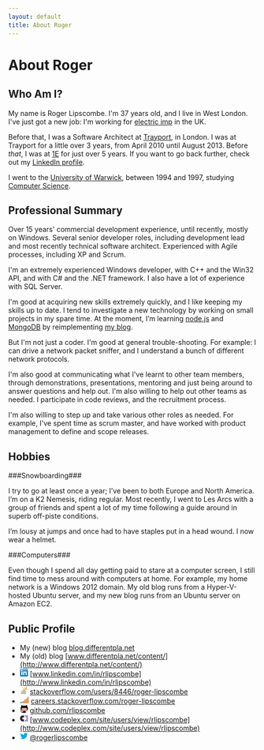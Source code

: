 ```yaml
---
layout: default
title: About Roger
---
```


About Roger
==

Who Am I?
--

My name is Roger Lipscombe. I'm 37 years old, and I live in West London.  I've
just got a new job: I'm working for [electric imp](http://electricimp.com) in
the UK.

Before that, I was a Software Architect at [Trayport](http://trayport.com), in
London. I was at Trayport for a little over 3 years, from April 2010 until
August 2013.  Before *that*, I was at [1E](http://1e.com) for just over 5
years. If you want to go back further, check out my [LinkedIn
profile](http://www.linkedin.com/in/rlipscombe).

I went to the [University of Warwick](http://warwick.ac.uk/), between 1994 and
1997, studying [Computer Science](http://www.dcs.warwick.ac.uk/).

Professional Summary
--

Over 15 years' commercial development experience, until recently, mostly on
Windows. Several senior developer roles, including development lead and most
recently technical software architect. Experienced with Agile processes,
including XP and Scrum.

I'm an extremely experienced Windows developer, with C++ and the Win32 API, and
with C# and the .NET framework. I also have a lot of experience with SQL
Server.

I'm good at acquiring new skills extremely quickly, and I like keeping my
skills up to date. I tend to investigate a new technology by working on small
projects in my spare time. At the moment, I’m learning
[node.js](http://nodejs.org/) and [MongoDB](http://www.mongodb.org/) by
reimplementing [my blog](http://blog.differentpla.net/).

But I'm not just a coder. I'm good at general trouble-shooting. For example: I
can drive a network packet sniffer, and I understand a bunch of different
network protocols.

I'm also good at communicating what I've learnt to other team members, through
demonstrations, presentations, mentoring and just being around to answer
questions and help out.  I'm also willing to help out other teams as needed. I
participate in code reviews, and the recruitment process.

I'm also willing to step up and take various other roles as needed. For
example, I've spent time as scrum master, and have worked with product
management to define and scope releases.

Hobbies
--

###Snowboarding###

I try to go at least once a year; I’ve been to both Europe and North America.
I’m on a K2 Nemesis, riding regular. Most recently, I went to Les Arcs with a
group of friends and spent a lot of my time following a guide around in superb
off-piste conditions.

I’m lousy at jumps and once had to have staples put in a head wound. I now wear
a helmet.

###Computers###

Even though I spend all day getting paid to stare at a computer screen, I still
find time to mess around with computers at home.  For example, my home network
is a Windows 2012 domain. My old blog runs from a Hyper-V-hosted Ubuntu server,
and my new blog runs from an Ubuntu server on Amazon EC2.

Public Profile
--

* My (new) blog	[blog.differentpla.net](http://blog.differentpla.net)
* My (old) blog	[www.differentpla.net/content/](http://www.differentpla.net/content/)
* ![](images/LinkedIn_Logo16px.png) [www.linkedin.com/in/rlipscombe](http://www.linkedin.com/in/rlipscombe)
* ![](images/so-icon.png) [stackoverflow.com/users/8446/roger-lipscombe](http://stackoverflow.com/users/8446/roger-lipscombe)
* ![](images/careers-icon.png) [careers.stackoverflow.com/roger-lipscombe](http://careers.stackoverflow.com/roger-lipscombe)
* ![](images/github-icon.png) [github.com/rlipscombe](http://github.com/rlipscombe)
* ![](images/codeplex-icon.png) [www.codeplex.com/site/users/view/rlipscombe](http://www.codeplex.com/site/users/view/rlipscombe)
* ![](images/twitter-icon.png) [@rogerlipscombe](https://twitter.com/rogerlipscombe)
